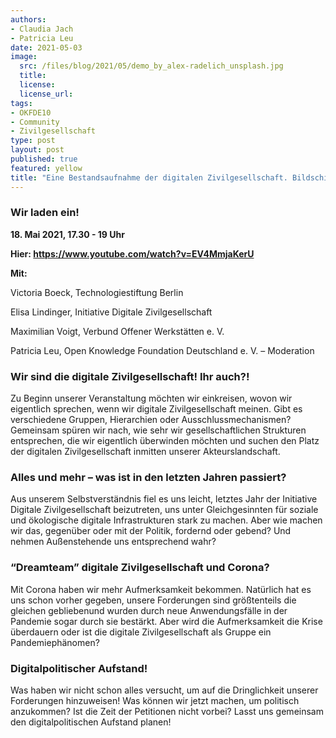 ```yaml
---
authors:
- Claudia Jach
- Patricia Leu
date: 2021-05-03
image:
  src: /files/blog/2021/05/demo_by_alex-radelich_unsplash.jpg
  title:
  license:
  license_url:
tags:
- OKFDE10
- Community
- Zivilgesellschaft
type: post
layout: post
published: true
featured: yellow
title: "Eine Bestandsaufnahme der digitalen Zivilgesellschaft. Bildschirmgespräch zum 10. Geburtstag der OKF"
---
```

### Wir laden ein!

**18. Mai 2021, 17.30 - 19 Uhr**

**Hier: https://www.youtube.com/watch?v=EV4MmjaKerU**

**Mit:**

Victoria Boeck, Technologiestiftung Berlin

Elisa Lindinger, Initiative Digitale Zivilgesellschaft

Maximilian Voigt, Verbund Offener Werkstätten e. V.

Patricia Leu, Open Knowledge Foundation Deutschland e. V. – Moderation

### Wir sind die digitale Zivilgesellschaft! Ihr auch?!

Zu Beginn unserer Veranstaltung möchten wir einkreisen, wovon wir eigentlich sprechen, wenn wir digitale Zivilgesellschaft meinen. Gibt es verschiedene Gruppen, Hierarchien oder Ausschlussmechanismen? Gemeinsam spüren wir nach, wie sehr wir gesellschaftlichen Strukturen entsprechen, die wir eigentlich überwinden möchten und suchen den Platz der digitalen Zivilgesellschaft inmitten unserer Akteurslandschaft.

### Alles und mehr – was ist in den letzten Jahren passiert?

Aus unserem Selbstverständnis fiel es uns leicht, letztes Jahr der Initiative Digitale Zivilgesellschaft beizutreten, uns unter Gleichgesinnten für soziale und ökologische digitale Infrastrukturen stark zu machen. Aber wie machen wir das, gegenüber oder mit der Politik, fordernd oder gebend? Und nehmen Außenstehende uns entsprechend wahr?

### “Dreamteam” digitale Zivilgesellschaft und Corona?

Mit Corona haben wir mehr Aufmerksamkeit bekommen. Natürlich hat es uns schon vorher gegeben, unsere Forderungen sind größtenteils die gleichen gebliebenund wurden durch neue Anwendungsfälle in der Pandemie sogar durch sie bestärkt. Aber wird die Aufmerksamkeit die Krise überdauern oder ist die digitale Zivilgesellschaft als Gruppe ein Pandemiephänomen?

### Digitalpolitischer Aufstand!

Was haben wir nicht schon alles versucht, um auf die Dringlichkeit unserer Forderungen hinzuweisen! Was können wir jetzt machen, um politisch anzukommen? Ist die Zeit der Petitionen nicht vorbei? Lasst uns gemeinsam den digitalpolitischen Aufstand planen!
